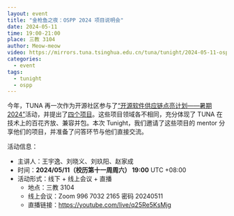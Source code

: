 ```yaml
---
layout: event
title: "金枪鱼之夜：OSPP 2024 项目说明会"
date: 2024-05-11
time: 19:00-21:00
place: 三教 3104
author: Meow-meow
video: https://mirrors.tuna.tsinghua.edu.cn/tuna/tunight/2024-05-11-ospp/video.mp4
categories:
  - event
tags:
  - tunight
  - ospp
---
```


今年，TUNA 再一次作为开源社区参与了[“开源软件供应链点亮计划——暑期2024”](https://summer-ospp.ac.cn)活动，并提出了[四个项目](https://tuna.moe/blog/2024/ospp-summer-2024/)。这些项目领域各不相同，充分体现了 TUNA 在技术上的百花齐放、兼容并包。本次 Tunight，我们邀请了这些项目的 mentor 分享他们的项目，并准备了问答环节与他们直接交流。

活动信息：

* 主讲人：王宇逸、刘晓义、刘玖阳、赵家成
* 时间：**2024/05/11（校历第十一周周六） 19:00** UTC +08:00
* 活动形式：线下 + 线上会议 + 直播
  * 地点：三教 3104
  * 线上会议：Zoom 996 7032 2165 密码 20240511
  * 直播链接：https://youtube.com/live/q25Re5KsMjg
